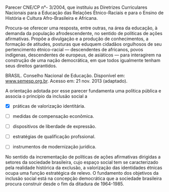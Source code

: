 

Parecer CNE/CP n°- 3/2004, que instituiu as Diretrizes Curriculares Nacionais para a Educação das Relações Étnico-Raciais e para o Ensino de História e Cultura Afro-Brasileira e Africana.

Procura-se oferecer uma resposta, entre outras, na área da educação, à demanda da população afrodescendente, no sentido de políticas de ações afirmativas. Propõe a divulgação e a produção de conhecimentos, a formação de atitudes, posturas que eduquem cidadãos orgulhosos de seu pertencimento étnico-racial — descendentes de africanos, povos indígenas, descendentes de europeus, de asiáticos — para interagirem na construção de uma nação democrática, em que todos igualmente tenham seus direitos garantidos.

BRASIL. Conselho Nacional de Educação. Disponível em: www.semesp.org.br. Acesso em: 21 nov. 2013 (adaptado).

A orientação adotada por esse parecer fundamenta uma política pública e associa o princípio da inclusão social a



- [x] práticas de valorização identitária.
- [ ] medidas de compensação econômica.
- [ ] dispositivos de liberdade de expressão.
- [ ] estratégias de qualificação profssional.
- [ ] instrumentos de modernização jurídica.


No sentido da incrementação de políticas de ações afirmativas dirigidas a setores da sociedade brasileira, cujo espaço social tem se caracterizado pela realidade histórica da exclusão, a valorização das identidades étnicas ocupa uma função estratégica de relevo. O fundamento dos objetivos da inclusão social está na concepção democrática que a sociedade brasileira procura construir desde o fim da ditadura de 1964-1985.

        